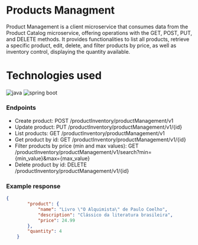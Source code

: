# Products Managment
Product Management is a client microservice that consumes data from the Product Catalog microservice, offering operations with the GET, POST, PUT, and DELETE methods. It provides functionalities to list all products, retrieve a specific product, edit, delete, and filter products by price, as well as inventory control, displaying the quantity available.
# Technologies used
<img align="center" alt="java" src="https://img.shields.io/badge/Java-ED8B00?style=for-the-badge&logo=openjdk&logoColor=white" />
<img align="center" alt="spring boot" src="https://img.shields.io/badge/Spring-6DB33F?style=for-the-badge&logo=spring&logoColor=white" />

### Endpoints
* Create product: POST /productInventory/productManagement/v1
* Update product: PUT /productInventory/productManagement/v1/{id}
* List products: GET /productInventory/productManagement/v1
* Get product by id: GET /productInventory/productManagement/v1/{id}
* Filter products by price (min and max values): GET /productInventory/productManagement/v1/search?min={min_value}&max={max_value}
* Delete product by id: DELETE /productInventory/productManagement/v1/{id}

### Example response
```json
{
        "product": {
            "name": "Livro \"O Alquimista\" de Paulo Coelho",
            "description": "Clássico da literatura brasileira",
            "price": 24.99
        },
        "quantity": 4
    }

